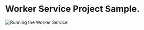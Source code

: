 # Worker Service Project Sample.
![Running the Worker Service](../Captura%20de%20Tela%202021-03-12%20%C3%A0s%2010.18.46.png)
